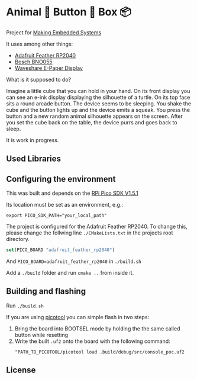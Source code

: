 # Animal 🐢 Button 🔘 Box 📦

Project for [Making Embedded Systems](https://classpert.com/classpertx/courses/making-embedded-systems/)

It uses among other things:
 - [Adafruit Feather RP2040](https://learn.adafruit.com/adafruit-feather-rp2040-pico) 
 - [Bosch BNO055](https://www.bosch-sensortec.com/products/smart-sensor-systems/bno055/)
 - [Waveshare E-Paper Display](https://www.waveshare.com/wiki/1.54inch_e-Paper_Module)

What is it supposed to do?

Imagine a little cube that you can hold in your hand.
On its front display you can see an e-ink display displaying the silhouette of a turtle.
On its top face sits a round arcade button. The device seems to be sleeping.
You shake the cube and the button lights up and the device emits a squeak.
You press the button and a new random animal silhouette appears on the screen.
After you set the cube back on the table, the device purrs and goes back to sleep.

It is work in progress.

## Used Libraries

## Configuring the environment

This was built and depends on the [RPi Pico SDK V1.5.1](https://github.com/raspberrypi/pico-sdk)

Its location must be set as an environment, e.g.:

```shell
export PICO_SDK_PATH="your_local_path"
```

The project is configured for the Adafruit Feather RP2040.
To change this, please change the follwing line `./CMakeLists.txt` in the projects root directory.

```cmake
set(PICO_BOARD "adafruit_feather_rp2040")
```
And `PICO_BOARD=adafruit_feather_rp2040` in `./build.sh`

Add a `./build` folder and run `cmake ..` from inside it.

## Building and flashing

Run `./build.sh`

If you are using [picotool](https://github.com/raspberrypi/picotool) you can simple flash in two steps:

1. Bring the board into BOOTSEL mode by holding the the same called button while resetting
2. Write the built `.uf2` onto the board with the following command:
    ```shell
    "PATH_TO_PICOTOOL/picotool load .build/debug/src/console_poc.uf2
    ```
## License
